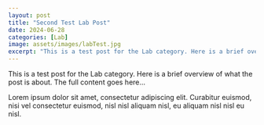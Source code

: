 ```yaml
---
layout: post
title: "Second Test Lab Post"
date: 2024-06-28
categories: [Lab]
image: assets/images/labTest.jpg
excerpt: "This is a test post for the Lab category. Here is a brief overview of what the post is about."
---
```


This is a test post for the Lab category. Here is a brief overview of what the post is about. The full content goes here...

Lorem ipsum dolor sit amet, consectetur adipiscing elit. Curabitur euismod, nisi vel consectetur euismod, nisl nisl aliquam nisl, eu aliquam nisl nisl eu nisl.
